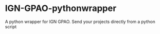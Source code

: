 # IGN-GPAO-pythonwrapper
A python wrapper for IGN GPAO. Send your projects directly from a python script
